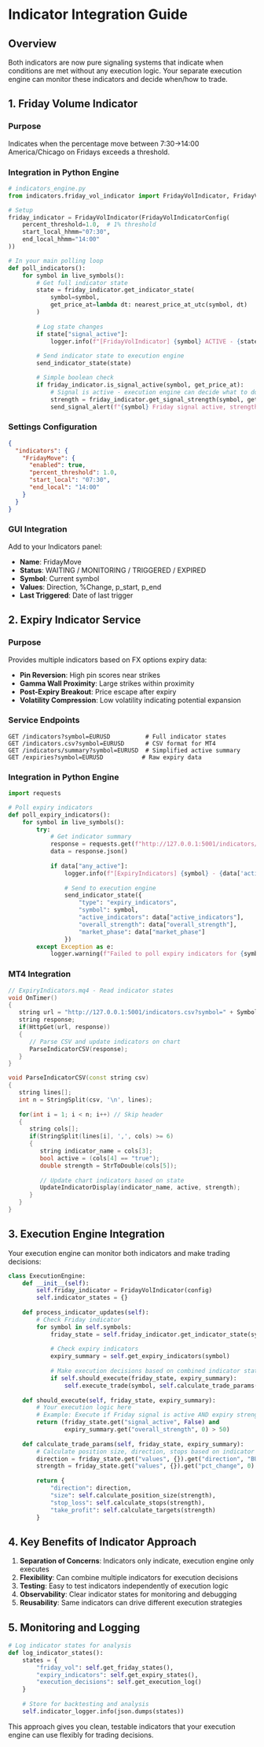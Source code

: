 # Indicator Integration Guide

## Overview

Both indicators are now pure signaling systems that indicate when conditions are met without any execution logic. Your separate execution engine can monitor these indicators and decide when/how to trade.

## 1. Friday Volume Indicator

### Purpose
Indicates when the percentage move between 7:30→14:00 America/Chicago on Fridays exceeds a threshold.

### Integration in Python Engine

```python
# indicators_engine.py
from indicators.friday_vol_indicator import FridayVolIndicator, FridayVolIndicatorConfig

# Setup
friday_indicator = FridayVolIndicator(FridayVolIndicatorConfig(
    percent_threshold=1.0,  # 1% threshold
    start_local_hhmm="07:30",
    end_local_hhmm="14:00"
))

# In your main polling loop
def poll_indicators():
    for symbol in live_symbols():
        # Get full indicator state
        state = friday_indicator.get_indicator_state(
            symbol=symbol,
            get_price_at=lambda dt: nearest_price_at_utc(symbol, dt)
        )
        
        # Log state changes
        if state["signal_active"]:
            logger.info(f"[FridayVolIndicator] {symbol} ACTIVE - {state['values']['direction']} {state['values']['pct_change']}%")
            
        # Send indicator state to execution engine
        send_indicator_state(state)

        # Simple boolean check
        if friday_indicator.is_signal_active(symbol, get_price_at):
            # Signal is active - execution engine can decide what to do
            strength = friday_indicator.get_signal_strength(symbol, get_price_at)
            send_signal_alert(f"{symbol} Friday signal active, strength: {strength}%")
```

### Settings Configuration

```json
{
  "indicators": {
    "FridayMove": {
      "enabled": true,
      "percent_threshold": 1.0,
      "start_local": "07:30",
      "end_local": "14:00"
    }
  }
}
```

### GUI Integration

Add to your Indicators panel:
- **Name**: FridayMove
- **Status**: WAITING / MONITORING / TRIGGERED / EXPIRED
- **Symbol**: Current symbol
- **Values**: Direction, %Change, p_start, p_end
- **Last Triggered**: Date of last trigger

## 2. Expiry Indicator Service

### Purpose
Provides multiple indicators based on FX options expiry data:
- **Pin Reversion**: High pin scores near strikes
- **Gamma Wall Proximity**: Large strikes within proximity
- **Post-Expiry Breakout**: Price escape after expiry
- **Volatility Compression**: Low volatility indicating potential expansion

### Service Endpoints

```
GET /indicators?symbol=EURUSD          # Full indicator states
GET /indicators.csv?symbol=EURUSD      # CSV format for MT4
GET /indicators/summary?symbol=EURUSD  # Simplified active summary
GET /expiries?symbol=EURUSD           # Raw expiry data
```

### Integration in Python Engine

```python
import requests

# Poll expiry indicators
def poll_expiry_indicators():
    for symbol in live_symbols():
        try:
            # Get indicator summary
            response = requests.get(f"http://127.0.0.1:5001/indicators/summary?symbol={symbol}")
            data = response.json()
            
            if data["any_active"]:
                logger.info(f"[ExpiryIndicators] {symbol} - {data['active_count']} active, strength: {data['overall_strength']}")
                
                # Send to execution engine
                send_indicator_state({
                    "type": "expiry_indicators",
                    "symbol": symbol,
                    "active_indicators": data["active_indicators"],
                    "overall_strength": data["overall_strength"],
                    "market_phase": data["market_phase"]
                })
        except Exception as e:
            logger.warning(f"Failed to poll expiry indicators for {symbol}: {e}")
```

### MT4 Integration

```cpp
// ExpiryIndicators.mq4 - Read indicator states
void OnTimer()
{
   string url = "http://127.0.0.1:5001/indicators.csv?symbol=" + Symbol();
   string response;
   if(HttpGet(url, response))
   {
      // Parse CSV and update indicators on chart
      ParseIndicatorCSV(response);
   }
}

void ParseIndicatorCSV(const string csv)
{
   string lines[];
   int n = StringSplit(csv, '\n', lines);
   
   for(int i = 1; i < n; i++) // Skip header
   {
      string cols[];
      if(StringSplit(lines[i], ',', cols) >= 6)
      {
         string indicator_name = cols[3];
         bool active = (cols[4] == "true");
         double strength = StrToDouble(cols[5]);
         
         // Update chart indicators based on state
         UpdateIndicatorDisplay(indicator_name, active, strength);
      }
   }
}
```

## 3. Execution Engine Integration

Your execution engine can monitor both indicators and make trading decisions:

```python
class ExecutionEngine:
    def __init__(self):
        self.friday_indicator = FridayVolIndicator(config)
        self.indicator_states = {}
    
    def process_indicator_updates(self):
        # Check Friday indicator
        for symbol in self.symbols:
            friday_state = self.friday_indicator.get_indicator_state(symbol, self.get_price_at)
            
            # Check expiry indicators
            expiry_summary = self.get_expiry_indicators(symbol)
            
            # Make execution decisions based on combined indicator states
            if self.should_execute(friday_state, expiry_summary):
                self.execute_trade(symbol, self.calculate_trade_params(friday_state, expiry_summary))
    
    def should_execute(self, friday_state, expiry_summary):
        # Your execution logic here
        # Example: Execute if Friday signal is active AND expiry strength > 50
        return (friday_state.get("signal_active", False) and 
                expiry_summary.get("overall_strength", 0) > 50)
    
    def calculate_trade_params(self, friday_state, expiry_summary):
        # Calculate position size, direction, stops based on indicator signals
        direction = friday_state.get("values", {}).get("direction", "BUY")
        strength = friday_state.get("values", {}).get("pct_change", 0)
        
        return {
            "direction": direction,
            "size": self.calculate_position_size(strength),
            "stop_loss": self.calculate_stops(strength),
            "take_profit": self.calculate_targets(strength)
        }
```

## 4. Key Benefits of Indicator Approach

1. **Separation of Concerns**: Indicators only indicate, execution engine only executes
2. **Flexibility**: Can combine multiple indicators for execution decisions
3. **Testing**: Easy to test indicators independently of execution logic
4. **Observability**: Clear indicator states for monitoring and debugging
5. **Reusability**: Same indicators can drive different execution strategies

## 5. Monitoring and Logging

```python
# Log indicator states for analysis
def log_indicator_states():
    states = {
        "friday_vol": self.get_friday_states(),
        "expiry_indicators": self.get_expiry_states(),
        "execution_decisions": self.get_execution_log()
    }
    
    # Store for backtesting and analysis
    self.indicator_logger.info(json.dumps(states))
```

This approach gives you clean, testable indicators that your execution engine can use flexibly for trading decisions.